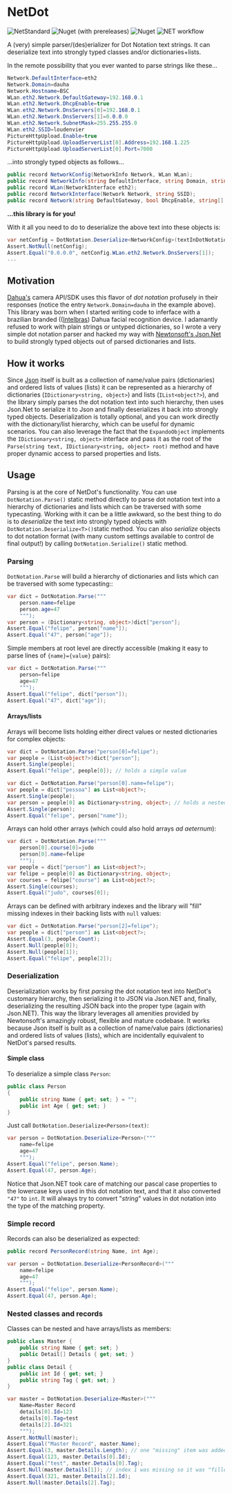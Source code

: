 # NetDot
![NetStandard](https://img.shields.io/badge/.NET%20Standard-2.0-lightgrey.svg) ![Nuget (with prereleases)](https://img.shields.io/nuget/vpre/NetDot)
  ![Nuget](https://img.shields.io/nuget/dt/NetDot)
  ![NET workflow](https://github.com/loudenvier/NetDot/actions/workflows/dotnet.yml/badge.svg?event=push)


A (very) simple parser/(des)erializer for Dot Notation text strings. It can deserialize text into strongly typed classes and/or dictionaries+lists. 

In the remote possibility that you ever wanted to parse strings like these...

```csharp
Network.DefaultInterface=eth2
Network.Domain=dauha
Network.Hostname=BSC
WLan.eth2.Network.DefaultGateway=192.168.0.1
WLan.eth2.Network.DhcpEnable=true
WLan.eth2.Network.DnsServers[0]=192.168.0.1
WLan.eth2.Network.DnsServers[1]=0.0.0.0
WLan.eth2.Network.SubnetMask=255.255.255.0
WLan.eth2.SSID=loudenvier
PictureHttpUpload.Enable=true
PictureHttpUpload.UploadServerList[0].Address=192.168.1.225
PictureHttpUpload.UploadServerList[0].Port=7000
```

...into strongly typed objects as follows...

```csharp
public record NetworkConfig(NetworkInfo Network, WLan WLan);
public record NetworkInfo(string DefaultInterface, string Domain, string Hostname);
public record WLan(NetworkInterface eth2);
public record NetworkInterface(Network Network, string SSID);
public record Network(string DefaultGateway, bool DhcpEnable, string[] DnsServers, string SubnetMask);
```

**...this library is for you!** 

With it all you need to do to deserialize the above text into these objects is:
```csharp
var netConfig = DotNotation.Deserialize<NetworkConfig>(textInDotNotation);
Assert.NotNull(netConfig);
Assert.Equal("0.0.0.0", netConfig.WLan.eth2.Network.DnsServers[1]);
...
```
## Motivation
[Dahua's](https://www.dahuasecurity.com) camera API/SDK uses this flavor of *dot notation* profusely in their responses (notice the entry `Network.Domain=dauha` in the example above). This library was born when I started writing code to inferface with a brazilian branded (([Intelbras](https://www.intelbras.com)) Dahua facial recognition device. I adamantly refused to work with plain strings or untyped dictionaries, so I wrote a very simple dot notation parser and hacked my way with [Newtonsoft's Json.Net](https://www.newtonsoft.com/json) to build strongly typed objects out of parsed dictionaries and lists.

## How it works

Since [Json](https://www.json.org/json-en.html) itself is built as a collection of name/value pairs (dictionaries) and ordered lists of values (lists) it can be represented as a hierarchy of dictionaries (`IDictionary<string, object>`) and lists (`IList<object?>`), and the library simply parses the dot notation text into such hierarchy, then uses Json.Net to serialize it to Json and finally deserializes it back into strongly typed objects. Deserialization is totally optional, and you can work directly with the dictionary/list hierarchy, which can be useful for dynamic scenarios. You can also leverage the fact that the `ExpandoObject` implements the `IDictionary<string, object>` interface and pass it as the root of the `Parse(string text, IDictionary<string, object> root)` method and have proper dynamic access to parsed properties and lists.

## Usage

Parsing is at the core of NetDot's functionality. You can use `DotNotation.Parse()` static method directly to parse dot notation text into a hierarchy of dictionaries and lists which can be traversed with some typecasting. Working with it can be a little awkward, so the best thing to do is to *deserialize* the text into strongly typed objects with `DotNotation.Deserialize<T>()`static method. You can also *serialize* objects to dot notation format (with many custom settings available to control de final output!) by calling `DotNotation.Serialize()` static method.

### Parsing

`DotNotation.Parse` will build a hierarchy of dictionaries and lists which can be traversed with some typecasting::
```csharp
var dict = DotNotation.Parse("""
    person.name=felipe
    person.age=47
    """);
var person = (Dictionary<string, object>)dict["person"];
Assert.Equal("felipe", person["name"]);
Assert.Equal("47", person["age"]);
```
Simple members at root level are directly accessible (making it easy to parse lines of `{name}={value}`  pairs):
```csharp
var dict = DotNotation.Parse("""
    person=felipe
    age=47
    """);
Assert.Equal("felipe", dict["person"]);
Assert.Equal("47", dict["age"]);
```

#### Arrays/lists
Arrays will become lists holding either direct values or nested dictionaries for complex objects:
```csharp
var dict = DotNotation.Parse("person[0]=felipe");
var people = (List<object?>)dict["person"];
Assert.Single(people);
Assert.Equal("felipe", people[0]); // holds a simple value
```
```csharp
var dict = DotNotation.Parse("person[0].name=felipe");
var people = dict["pessoa"] as List<object?>;
Assert.Single(people);
var person = people[0] as Dictionary<string, object>; // holds a nested Dictionary<string, object>
Assert.Single(person);
Assert.Equal("felipe", person["name"]); 
```

Arrays can hold other arrays (which could also hold arrays *ad aeternum*):
```csharp
var dict = DotNotation.Parse("""
    person[0].course[0]=judo
    person[0].name=felipe
    """);
var people = dict["person"] as List<object?>;
var felipe = people[0] as Dictionary<string, object>;
var courses = felipe["course"] as List<object?>;
Assert.Single(courses);
Assert.Equal("judo", courses[0]);
```
Arrays can be defined with arbitrary indexes and the library will "fill" missing indexes in their backing lists with `null` values:
```csharp
var dict = DotNotation.Parse("person[2]=felipe");
var people = dict["person"] as List<object?>;
Assert.Equal(3, people.Count);
Assert.Null(people[0]);
Assert.Null(people[1]);
Assert.Equal("felipe", people[2]);
```

### Deserialization

Deserialization works by first *parsing* the dot notation text into NetDot's customary hierarchy, then serializing it to JSON via Json.NET and, finally, deserializing the resulting JSON back into the proper type (again with Json.NET). This way the library leverages all amenities provided by Newtonsoft's amazingly robust, flexible and mature codebase. It works because Json itself is built as a collection of name/value pairs (dictionaries) and ordered lists of values (lists), which are incidentally equivalent to NetDot's parsed results.

#### Simple class
To deserialize a simple class `Person`:
```csharp
public class Person
{
    public string Name { get; set; } = "";
    public int Age { get; set; }
}
```
Just call `DotNotation.Deserialize<Person>(text)`:

```csharp
var person = DotNotation.Deserialize<Person>("""
    name=felipe
    age=47
    """);
Assert.Equal("felipe", person.Name);
Assert.Equal(47, person.Age);
```

Notice that Json.NET took care of matching our pascal case properties to the lowercase keys used in this dot notation text, and that it also converted `"47"` to `int`. It will always try to convert "*string*" values in dot notation into the type of the matching property.

### Simple record

Records can also be deserialized as expected:
```csharp
public record PersonRecord(string Name, int Age);

var person = DotNotation.Deserialize<PersonRecord>("""
    name=felipe
    age=47
    """);
Assert.Equal("felipe", person.Name);
Assert.Equal(47, person.Age);
```

### Nested classes and records

Classes can be nested and have arrays/lists as members:
```csharp
public class Master {
    public string Name { get; set; }
    public Detail[] Details { get; set; }
}
public class Detail {
    public int Id { get; set; } 
    public string Tag { get; set; }
}
```
```csharp
var master = DotNotation.Deserialize<Master>("""
    Name=Master Record
    details[0].Id=123
    details[0].Tag=test
    details[2].Id=321
    """);
Assert.NotNull(master);
Assert.Equal("Master Record", master.Name);
Assert.Equal(3, master.Details.Length); // one "missing" item was added to "fill" the list 
Assert.Equal(123, master.Details[0].Id);
Assert.Equal("test", master.Details[0].Tag);
Assert.Null(master.Details[1]); // index 1 was missing so it was "filled" with null
Assert.Equal(321, master.Details[2].Id);
Assert.Null(master.Details[2].Tag);
```

